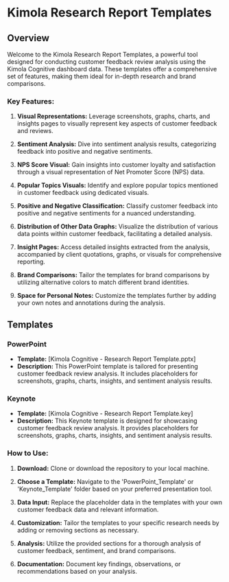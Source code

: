 # Kimola Research Report Templates

## Overview

Welcome to the Kimola Research Report Templates, a powerful tool designed for conducting customer feedback review analysis using the Kimola Cognitive dashboard data. These templates offer a comprehensive set of features, making them ideal for in-depth research and brand comparisons.

### Key Features:

1. **Visual Representations:** Leverage screenshots, graphs, charts, and insights pages to visually represent key aspects of customer feedback and reviews.

2. **Sentiment Analysis:** Dive into sentiment analysis results, categorizing feedback into positive and negative sentiments.

3. **NPS Score Visual:** Gain insights into customer loyalty and satisfaction through a visual representation of Net Promoter Score (NPS) data.

4. **Popular Topics Visuals:** Identify and explore popular topics mentioned in customer feedback using dedicated visuals.

5. **Positive and Negative Classification:** Classify customer feedback into positive and negative sentiments for a nuanced understanding.

6. **Distribution of Other Data Graphs:** Visualize the distribution of various data points within customer feedback, facilitating a detailed analysis.

7. **Insight Pages:** Access detailed insights extracted from the analysis, accompanied by client quotations, graphs, or visuals for comprehensive reporting.

8. **Brand Comparisons:** Tailor the templates for brand comparisons by utilizing alternative colors to match different brand identities.

9. **Space for Personal Notes:** Customize the templates further by adding your own notes and annotations during the analysis.


## Templates

### PowerPoint

- **Template:** [Kimola Cognitive - Research Report Template.pptx]
- **Description:** This PowerPoint template is tailored for presenting customer feedback review analysis. It includes placeholders for screenshots, graphs, charts, insights, and sentiment analysis results.

### Keynote

- **Template:** [Kimola Cognitive - Research Report Template.key]
- **Description:** This Keynote template is designed for showcasing customer feedback review analysis. It provides placeholders for screenshots, graphs, charts, insights, and sentiment analysis results.


### How to Use:

1. **Download:** Clone or download the repository to your local machine.

2. **Choose a Template:** Navigate to the 'PowerPoint_Template' or 'Keynote_Template' folder based on your preferred presentation tool.

3. **Data Input:** Replace the placeholder data in the templates with your own customer feedback data and relevant information.

4. **Customization:** Tailor the templates to your specific research needs by adding or removing sections as necessary.

5. **Analysis:** Utilize the provided sections for a thorough analysis of customer feedback, sentiment, and brand comparisons.

6. **Documentation:** Document key findings, observations, or recommendations based on your analysis.

